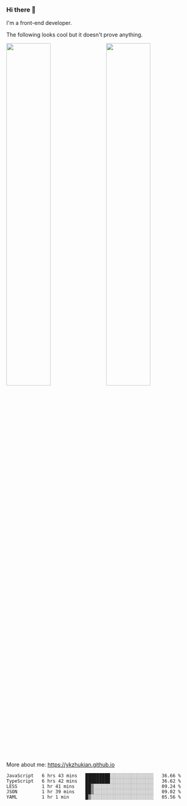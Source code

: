 ### Hi there 👋

I'm a front-end developer.

The following looks cool but it doesn't prove anything.

[<img align="right" width="48%" src="https://github-readme-stats.vercel.app/api?username=ykzhukian&show_icons=true&theme=dracula">](https://github.com/anuraghazra/github-readme-stats)

[<img width="48%" src="https://github-readme-stats.vercel.app/api/top-langs/?username=ykzhukian&layout=compact&theme=dracula">](https://github.com/anuraghazra/github-readme-stats)

More about me: 
https://ykzhukian.github.io

<!--START_SECTION:waka-->
```text
JavaScript   6 hrs 43 mins   █████████░░░░░░░░░░░░░░░░   36.66 % 
TypeScript   6 hrs 42 mins   █████████░░░░░░░░░░░░░░░░   36.62 % 
LESS         1 hr 41 mins    ██▒░░░░░░░░░░░░░░░░░░░░░░   09.24 % 
JSON         1 hr 39 mins    ██▒░░░░░░░░░░░░░░░░░░░░░░   09.02 % 
YAML         1 hr 1 min      █▒░░░░░░░░░░░░░░░░░░░░░░░   05.56 % 
```
<!--END_SECTION:waka-->

